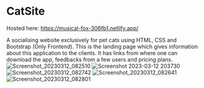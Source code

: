 # CatSite

Hosted here: https://musical-fox-306fb1.netlify.app/

A socialising website exclusively for pet cats using HTML, CSS and Bootstrap (Only Frontend). This is the landing page which gives information about this application to the clients. It has links from where one can download the app, feedbacks from a few users and pricing plans. 
![Screenshot_20230312_082510](https://user-images.githubusercontent.com/101689725/224552952-83792661-7658-45ed-bc7d-3103ef004b29.png)
![Screenshot 2023-03-12 203730](https://user-images.githubusercontent.com/101689725/224553607-cdd14a57-3a89-4c93-9cfd-506feed533f2.png)
![Screenshot_20230312_082742](https://user-images.githubusercontent.com/101689725/224552972-defdfb76-816e-404c-9e5f-253aee59c23c.png)
![Screenshot_20230312_082641](https://user-images.githubusercontent.com/101689725/224552977-3c248c1d-2ff6-492d-bce3-01823feb55cf.png)
![Screenshot_20230312_082801](https://user-images.githubusercontent.com/101689725/224552989-048ebf29-ce17-4742-aaa4-30ea4fe76cf9.png)
